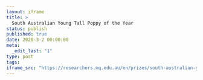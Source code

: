 ```yaml
---
layout: iframe
title: >
  South Australian Young Tall Poppy of the Year
status: publish
published: true
date: 2020-3-2 00:00:00
meta:
  _edit_last: "1"
type: post
tags:
iframe_src: "https://researchers.mq.edu.au/en/prizes/south-australian-young-tall-poppy-of-the-year"
---
```

        